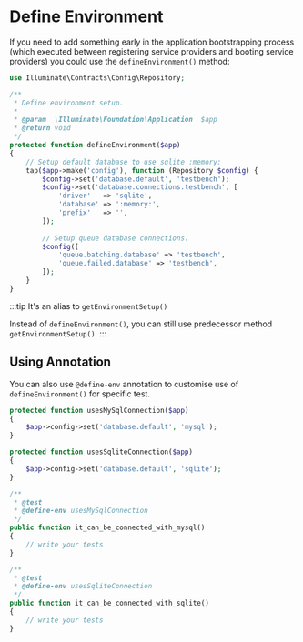 # Define Environment

If you need to add something early in the application bootstrapping process (which executed between registering service providers and booting service providers) you could use the `defineEnvironment()` method:

```php
use Illuminate\Contracts\Config\Repository;

/**
 * Define environment setup.
 *
 * @param  \Illuminate\Foundation\Application  $app
 * @return void
 */
protected function defineEnvironment($app)
{
    // Setup default database to use sqlite :memory:
    tap($app->make('config'), function (Repository $config) {
        $config->set('database.default', 'testbench');
        $config->set('database.connections.testbench', [
            'driver'   => 'sqlite',
            'database' => ':memory:',
            'prefix'   => '',
        ]);
        
        // Setup queue database connections.
        $config([
            'queue.batching.database' => 'testbench',
            'queue.failed.database' => 'testbench',
        ]);
    }
}
```

:::tip It's an alias to <code>getEnvironmentSetup()</code>

Instead of `defineEnvironment()`, you can still use predecessor method `getEnvironmentSetup()`.
:::

## Using Annotation

You can also use `@define-env` annotation to customise use of `defineEnvironment()` for specific test.

```php
protected function usesMySqlConnection($app) 
{
    $app->config->set('database.default', 'mysql');
}

protected function usesSqliteConnection($app)
{
    $app->config->set('database.default', 'sqlite');
}

/**
 * @test
 * @define-env usesMySqlConnection
 */
public function it_can_be_connected_with_mysql()
{
    // write your tests
}

/**
 * @test
 * @define-env usesSqliteConnection
 */
public function it_can_be_connected_with_sqlite()
{
    // write your tests
}
```

